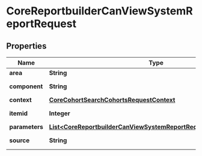 

# CoreReportbuilderCanViewSystemReportRequest


## Properties

| Name | Type | Description | Notes |
|------------ | ------------- | ------------- | -------------|
|**area** | **String** | Report area |  [optional] |
|**component** | **String** | Report component |  [optional] |
|**context** | [**CoreCohortSearchCohortsRequestContext**](CoreCohortSearchCohortsRequestContext.md) |  |  |
|**itemid** | **Integer** | Report item ID |  [optional] |
|**parameters** | [**List&lt;CoreReportbuilderCanViewSystemReportRequestParametersInner&gt;**](CoreReportbuilderCanViewSystemReportRequestParametersInner.md) |  |  [optional] |
|**source** | **String** | Report class path |  |



